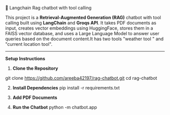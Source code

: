  🤖 Langchain Rag chatbot with tool calling 

This project is a **Retrieval-Augmented Generation (RAG)** chatbot with tool calling  built using **LangChain** and **Groqs API**. It takes PDF documents as input, creates vector embeddings using HuggingFace, stores them in a FAISS vector database, and uses a Large Language Model to answer user queries based on the document content.It has two tools "weather tool " and "current location tool".

---

  **Setup Instructions**

 1. **Clone the Repository**

git clone https://github.com/areeba42197/rag-chatbot.git
cd rag-chatbot

2. **Install Dependencies**
pip install -r requirements.txt

3. **Add PDF Documents**

4. **Run the Chatbot**
python -m chatbot.app







